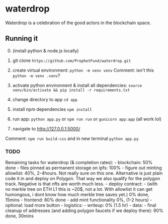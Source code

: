 # waterdrop
Waterdrop is a celebration of the good actors in the blockchain space.


## Running it
0. (install python & node.js locally)
1. git clone ```https://github.com/ProphetFund/waterdrop.git```
2. create virtual environment: ```python -m venv venv``` 
Comment: isn't this ```python -m venv .venv```? 

3. activate python environment &  install all dependencies: ```source venv/bin/activate && pip install -r requirements.txt```
4. change directory to app ```cd app```
4. install npm dependencies ```npm install```
4. run app: ```python app.py``` or ```npm run run``` or ```gunicorn app:app``` (all work lol)
5. navigate to http://127.0.0.1:5000/

Comment: ```npm run build-css``` and in new terminal ```python app.py```


### TODO
Remaining tasks for waterdrop (& completion rates):
    - blockchain: 50% done
        - files pinned as permanent storage on ipfs: 100%
        - figure out minting allowlist: 40%, 2-4hours. Not really sure on this one. Alternative is just plain code it in and deploy on Polygon. That way we also qualify for the polygon track. Negative is that nfts are worth much less.
        - deploy contract:
            - (with no merkle tree on ETH L1 this is ~20$, not a lot. With allowlist it can get humongous, i dont know how much merkle tree saves yet.) 0% done, 15mins
    - frontend: 80% done
        - add mint functionality 0%, (1-2 hours)
        - optional: load more button
    - logistics:
        - writeup: 0% (1.5 hr)
    - data:
        - final cleanup of addresses (and adding polygon faucets if we deploy there): 90% done, 30mins